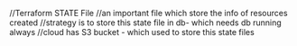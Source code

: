 //Terraform STATE File
//an important file which  store the info of resources created
//strategy is to store this state file in db- which needs db running always
//cloud has S3 bucket - which used to store this state files